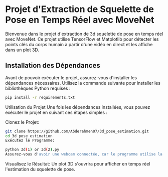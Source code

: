 # Projet d'Extraction de Squelette de Pose en Temps Réel avec MoveNet

Bienvenue dans le projet d'extraction de 3d squelette de pose en temps réel avec MoveNet. Ce projet utilise TensorFlow et Matplotlib pour détecter les points clés du corps humain à partir d'une vidéo en direct et les affiche dans un plot 3D.

## Installation des Dépendances

Avant de pouvoir exécuter le projet, assurez-vous d'installer les dépendances nécessaires. Utilisez la commande suivante pour installer les bibliothèques Python requises :

```bash
pip install -r requirements.txt
```

Utilisation du Projet
Une fois les dépendances installées, vous pouvez exécuter le projet en suivant ces étapes simples :

Clonez le Projet:

```bash
git clone https://github.com/Abderahmen07/3d_pose_estimation.git
cd 3d_pose_estimation
Exécutez le Programme:
```
```bash
python 3d(1) or 3d(2).py
Assurez-vous d'avoir une webcam connectée, car le programme utilise la vidéo en direct.
```
Visualisez le Résultat:
Un plot 3D s'ouvrira pour afficher en temps réel l'estimation du squelette de pose.
